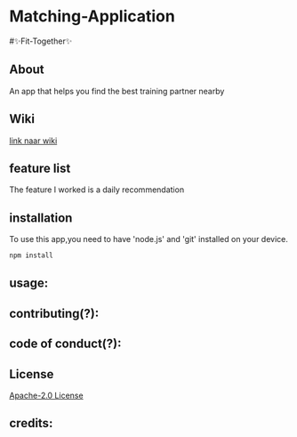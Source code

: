 # Matching-Application

#:sparkles:Fit-Together:sparkles:

## About
An app that helps you find the best training partner nearby

## Wiki 

[link naar wiki](https://github.com/ashleyKeuning/Matching-App/wiki)

## feature list

The feature I worked is a daily recommendation


## installation

To use this app,you need to have 'node.js' and 'git' installed on your device.

```bash
npm install 
```

## usage:

## contributing(?):

## code of conduct(?):
## License

[Apache-2.0 License](https://github.com/ashleyKeuning/Matching-App/blob/main/LICENSE) 

## credits:
